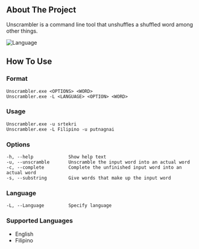 ## About The Project
Unscrambler is a command line tool that unshuffles a shuffled word among other things.

![Language](https://img.shields.io/badge/Language-C%2B%2B%0A-success.svg)

## How To Use
### Format
```
Unscrambler.exe <OPTIONS> <WORD>
Unscrambler.exe -L <LANGUAGE> <OPTION> <WORD>
```
### Usage
```
Unscrambler.exe -u srtekri
Unscrambler.exe -L Filipino -u putnagnai
```
### Options
```
-h, --help             Show help text
-u, --unscramble       Unscramble the input word into an actual word
-c, --complete         Complete the unfinished input word into an actual word
-s, --substring        Give words that make up the input word
```
### Language
```
-L, --Language         Specify language
```
### Supported Languages
* English
* Filipino





